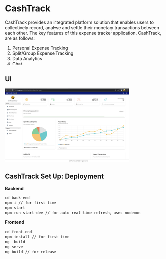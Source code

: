 # CashTrack

CashTrack provides an integrated platform solution that enables users to collectively record, analyse and settle their monetary transactions between each other. The key features of this expense tracker application, CashTrack, are as follows:

1. Personal Expense Tracking
2. Split/Group Expense Tracking
3. Data Analytics
4. Chat

## UI
<img src = "https://github.com/amritaravishankar/cash-track/blob/master/cashtrack.png" width = "400">

## CashTrack Set Up: Deployment

<b> Backend </b>
```
cd back-end
npm i // for first time
npm start 
npm run start-dev // for auto real time refresh, uses nodemon
````

<b> Frontend </b>
````
cd front-end
npm install // for first time
ng  build
ng serve
ng build // for release
````

